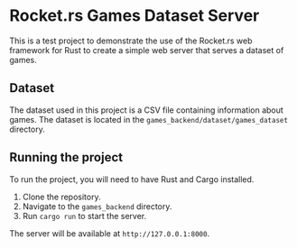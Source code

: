 # Rocket.rs Games Dataset Server

This is a test project to demonstrate the use of the Rocket.rs web framework for Rust to create a simple web server that serves a dataset of games.

## Dataset

The dataset used in this project is a CSV file containing information about games. The dataset is located in the `games_backend/dataset/games_dataset` directory.

## Running the project

To run the project, you will need to have Rust and Cargo installed.

1. Clone the repository.
2. Navigate to the `games_backend` directory.
3. Run `cargo run` to start the server.

The server will be available at `http://127.0.0.1:8000`.
